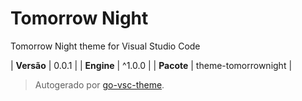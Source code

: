 # Tomorrow Night

Tomorrow Night theme for Visual Studio Code

| **Versão** | 0.0.1 |
| **Engine** | ^1.0.0 |
| **Pacote** | theme-tomorrownight |

> Autogerado por [go-vsc-theme](https://github.com/natalbu/go-vsc-theme).
